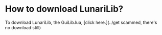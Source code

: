 # How to download LunariLib?
To download LunariLib, the GuiLib.lua, [click here.](../get scammed, there's no download still)